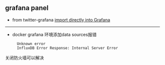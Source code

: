 ## grafana panel ##

- from twitter-grafana [import directly into Grafana](https://grafana.net/dashboards?utm_source=twitter&utm_medium=text-tweet&utm_campaign=dashboard-promo)



----------

- docker grafana 环境添加data sources报错

		Unknown error
		InfluxDB Error Response: Internal Server Error

关闭防火墙可以解决